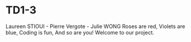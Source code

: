 # TD1-3
Laureen STIOUI - Pierre Vergote - Julie WONG
R o s e s   a r e   r e d , 
 V i o l e t s   a r e   b l u e , 
 C o d i n g   i s   f u n , 
 A n d   s o   a r e   y o u ! 
W e l c o m e   t o   o u r   p r o j e c t . 
 
 
